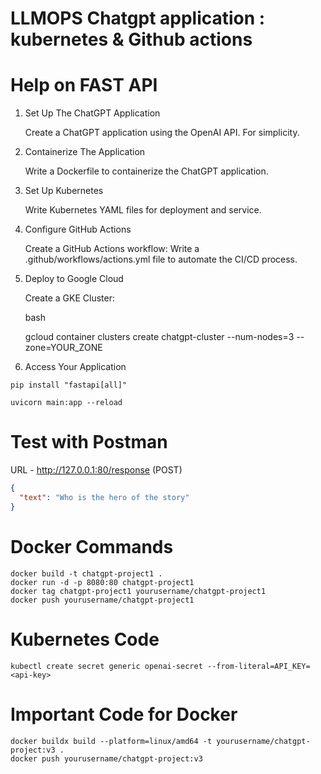# LLMOPS Chatgpt application : kubernetes & Github actions
# Help on FAST API

1. Set Up The ChatGPT Application

    Create a ChatGPT application using the OpenAI API. For simplicity.
2. Containerize The Application

    Write a Dockerfile to containerize the ChatGPT application.

3. Set Up Kubernetes

   Write Kubernetes YAML files for deployment and service.
   
4. Configure GitHub Actions

    Create a GitHub Actions workflow: Write a .github/workflows/actions.yml file to automate the CI/CD process.

5. Deploy to Google Cloud

    Create a GKE Cluster:

    bash

    gcloud container clusters create chatgpt-cluster --num-nodes=3 --zone=YOUR_ZONE
   
7. Access Your Application

```
pip install "fastapi[all]"

uvicorn main:app --reload
```

# Test with Postman

URL - http://127.0.0.1:80/response
(POST)

```json
{
  "text": "Who is the hero of the story"
}

```

# Docker Commands

```
docker build -t chatgpt-project1 .
docker run -d -p 8080:80 chatgpt-project1
docker tag chatgpt-project1 yourusername/chatgpt-project1
docker push yourusername/chatgpt-project1
```

# Kubernetes Code

```
kubectl create secret generic openai-secret --from-literal=API_KEY=<api-key>
```

# Important Code for Docker

```
docker buildx build --platform=linux/amd64 -t yourusername/chatgpt-project:v3 .
docker push yourusername/chatgpt-project:v3
```
